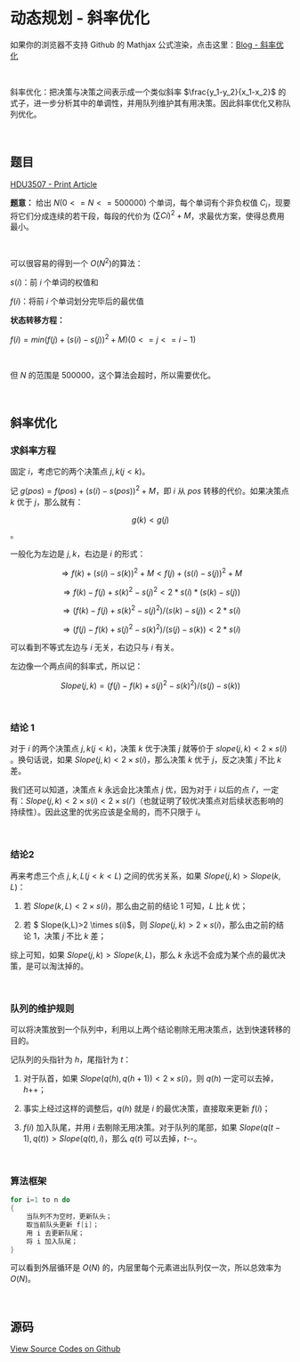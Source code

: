 # 动态规划 - 斜率优化

如果你的浏览器不支持 Github 的 Mathjax 公式渲染，点击这里：[Blog - 斜率优化](https://renovamen.github.io/Just-OI-ACM/2019/04/13/hdu3507-print-article/)

&nbsp;

斜率优化：把决策与决策之间表示成一个类似斜率 $\frac{y_1-y_2}{x_1-x_2}​$ 的式子，进一步分析其中的单调性，并用队列维护其有用决策。因此斜率优化又称队列优化。

&nbsp;
## 题目

[HDU3507 - Print Article](http://acm.hdu.edu.cn/showproblem.php?pid=3507)

**题意：** 给出 $N (0 <= N  <= 500000)$ 个单词，每个单词有个非负权值 $C_i$，现要将它们分成连续的若干段，每段的代价为 $(\sum Ci)^2+M$，求最优方案，使得总费用最小。

&nbsp;

可以很容易的得到一个 $O(N^2)​$ 的算法：

$s(i)$：前 $i​$ 个单词的权值和

$f(i)$：将前 $i$ 个单词划分完毕后的最优值

**状态转移方程：**

$f(i)=min(f(j)+(s(i)-s(j))^2+M)(0<=j<=i-1)$

&nbsp;

但 $N$ 的范围是 $500000$，这个算法会超时，所以需要优化。



&nbsp;

## 斜率优化

### 求斜率方程

固定 $i$，考虑它的两个决策点 $j,k (j<k)$。

记 $g(pos)=f(pos)+(s(i)-s(pos))^2+M$，即 $i$ 从 $pos$ 转移的代价。如果决策点 $k$ 优于 $j$，那么就有：

$$g(k)<g(j) $$。

一般化为左边是 $j,k$，右边是 $i$ 的形式：

$$ \Rightarrow f(k)+(s(i)-s(k))^2+M<f(j)+(s(i)-s(j))^2+M $$

$$ \Rightarrow f(k)-f(j)+s(k)^2-s(j)^2<2 * s(i) * (s(k)-s(j))​$$

$$ \Rightarrow (f(k)-f(j)+s(k)^2-s(j)^2)/(s(k)-s(j))<2*s(i)​$$

$$ \Rightarrow (f(j)-f(k)+s(j)^2-s(k)^2)/(s(j)-s(k))<2*s(i)$$

可以看到不等式左边与 $i$ 无关，右边只与 $i$ 有关。

左边像一个两点间的斜率式，所以记：

$$Slope(j,k)=(f(j)-f(k)+s(j)^2-s(k)^2)/(s(j)-s(k))$$

&nbsp;

### 结论 1

对于 $i​$ 的两个决策点 $j,k(j<k)​$，决策 $k​$ 优于决策 $j​$ 就等价于 $slope(j,k)<2 \times s(i)​$。换句话说，如果 $Slope(j,k)<2 \times s(i)​$，那么决策 $k​$ 优于 $j​$，反之决策 $j​$ 不比 $k​$ 差。

我们还可以知道，决策点 $k$ 永远会比决策点 $j$ 优，因为对于 $i$ 以后的点 $i'$，一定有：$Slope(j,k)<2 \times s(i)<2 \times s(i')$（也就证明了较优决策点对后续状态影响的持续性）。因此这里的优劣应该是全局的，而不只限于 $i$。

&nbsp;

### 结论2

再来考虑三个点 $j,k,L(j<k<L)$ 之间的优劣关系，如果 $Slope(j,k)>Slope(k,L)$：

1. 若 $Slope(k,L)<2 \times s(i)$，那么由之前的结论 1 可知，$L$ 比 $k$ 优；

2. 若 $ Slope(k,L)>2 \times s(i)$，则 $Slope(j,k)>2 \times s(i)$，那么由之前的结论 1，决策 $j$ 不比 $k$ 差；

综上可知，如果 $Slope(j,k)>Slope(k,L)$，那么 $k$ 永远不会成为某个点的最优决策，是可以淘汰掉的。

&nbsp;

### 队列的维护规则

可以将决策放到一个队列中，利用以上两个结论剔除无用决策点，达到快速转移的目的。

记队列的头指针为 $h$，尾指针为 $t$：

1. 对于队首，如果 $Slope(q(h),q(h+1))<2 \times s(i)$，则 $q(h)$ 一定可以去掉，$h$++​；

2. 事实上经过这样的调整后，$q(h)$ 就是 $i$ 的最优决策，直接取来更新 $f(i)$；

3. $f(i)$ 加入队尾，并用 $i$ 去剔除无用决策。对于队列的尾部，如果 $Slope(q(t-1),q(t))>Slope(q(t),i)$，那么 $q(t)$ 可以去掉，$t$--。

&nbsp;

### 算法框架

```c++
for i=1 to n do
{    
	当队列不为空时，更新队头；
	取当前队头更新 f[i]；
	用 i 去更新队尾；
	将 i 加入队尾；
}
```

可以看到外层循环是 $O(N)$ 的，内层里每个元素进出队列仅一次，所以总效率为 $O(N)$。

&nbsp;

## 源码

[View Source Codes on Github](https://github.com/Renovamen/Just-OI-ACM/tree/master/Dynamic-Programming/Convex-Hull-Trick/HDU3507-Print-Article)